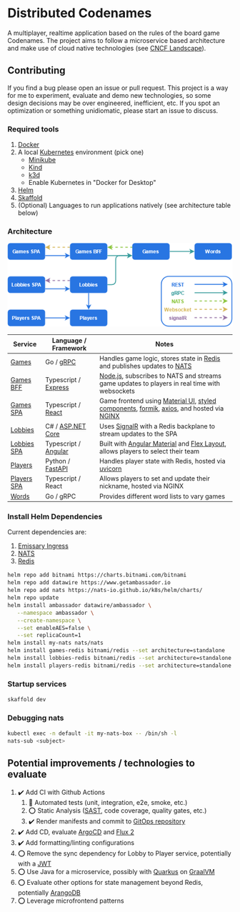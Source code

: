 # Distributed Codenames

A multiplayer, realtime application based on the rules of the board game Codenames. The project aims to follow a microservice based architecture and make use of cloud native technologies (see [CNCF Landscape](https://landscape.cncf.io/)).

## Contributing

If you find a bug please open an issue or pull request. This project is a way for me to experiment, evaluate and demo new technologies, so some design decisions may be over engineered, inefficient, etc. If you spot an optimization or something unidiomatic, please start an issue to discuss.

### Required tools

1. [Docker](https://www.docker.com/products/docker-desktop)
2. A local [Kubernetes](https://kubernetes.io/) environment (pick one)
   - [Minikube](https://minikube.sigs.k8s.io/docs/start/)
   - [Kind](https://kind.sigs.k8s.io/docs/user/quick-start/)
   - [k3d](https://k3d.io/#quick-start)
   - Enable Kubernetes in "Docker for Desktop"
3. [Helm](https://helm.sh/docs/intro/quickstart/)
4. [Skaffold](https://skaffold.dev/docs/install/)
5. (Optional) Languages to run applications natively (see architecture table below)

### Architecture

![Architecture graph](/docs/img/distributed-codewords.png)

| Service                             | Language / Framework                                                                       | Notes                                                                                                            |
| ----------------------------------- | ------------------------------------------------------------------------------------------ | ---------------------------------------------------------------------------------------------------------------- |
| [Games](services/games)             | Go / [gRPC](https://grpc.io/)                                                              | Handles game logic, stores state in [Redis](https://redis.io/) and publishes updates to [NATS](https://nats.io/) |
| [Games BFF](services/games-bff)     | Typescript / [Express](https://expressjs.com/)                                             | [Node.js](https://nodejs.org), subscribes to NATS and streams game updates to players in real time with websockets |
| [Games SPA](services/games-spa)     | Typescript / [React](https://reactjs.org/)                                                 | Game frontend using [Material UI](https://material-ui.com/), [styled components](https://styled-components.com/), [formik](https://github.com/formium/formik), [axios](https://github.com/axios/axios), and hosted via [NGINX](https://www.nginx.com/) |
| [Lobbies](services/lobbies)         | C# / [ASP&#46;NET Core](https://docs.microsoft.com/en-us/aspnet/core/?view=aspnetcore-5.0) | Uses [SignalR](https://dotnet.microsoft.com/apps/aspnet/signalr) with a Redis backplane to stream updates to the SPA |
| [Lobbies SPA](services/lobbies-spa) | Typescript / [Angular](https://angular.io/)                                                | Built with [Angular Material](https://material.angular.io/) and [Flex Layout](https://github.com/angular/flex-layout), allows players to select their team |
| [Players](services/players)         | Python / [FastAPI](https://fastapi.tiangolo.com/)                                          | Handles player state with Redis, hosted via [uvicorn](https://www.uvicorn.org/)                                  |
| [Players SPA](services/players-spa) | Typescript / React                                                                         | Allows players to set and update their nickname, hosted via NGINX                                                |
| [Words](services/words)             | Go / gRPC                                                                                  | Provides different word lists to vary games                                                                      |

### Install Helm Dependencies

Current dependencies are:

1. [Emissary Ingress](https://github.com/emissary-ingress/emissary)
1. [NATS](https://nats.io/)
1. [Redis](https://redis.io/)

```sh
helm repo add bitnami https://charts.bitnami.com/bitnami
helm repo add datawire https://www.getambassador.io
helm repo add nats https://nats-io.github.io/k8s/helm/charts/
helm repo update
helm install ambassador datawire/ambassador \
   --namespace ambassador \
   --create-namespace \
   --set enableAES=false \
   --set replicaCount=1
helm install my-nats nats/nats
helm install games-redis bitnami/redis --set architecture=standalone
helm install lobbies-redis bitnami/redis --set architecture=standalone
helm install players-redis bitnami/redis --set architecture=standalone
```

### Startup services

```sh
skaffold dev
```

### Debugging nats

```sh
kubectl exec -n default -it my-nats-box -- /bin/sh -l
nats-sub <subject>
```

## Potential improvements / technologies to evaluate

1. ✔️ Add CI with Github Actions
   1. 🚧 Automated tests (unit, integration, e2e, smoke, etc.)
   1. ⭕ Static Analysis ([SAST](https://owasp.org/www-community/Source_Code_Analysis_Tools), code coverage, quality gates, etc.)
   1. ✔️ Render manifests and commit to [GitOps repository](https://github.com/deesejohn/distributed-codenames-cluster)
1. ✔️ Add CD, evaluate [ArgoCD](https://argoproj.github.io/argo-cd/) and [Flux 2](https://github.com/fluxcd/flux2)
1. ✔️ Add formatting/linting configurations
1. ⭕ Remove the sync dependency for Lobby to Player service, potentially with a [JWT](https://jwt.io/)
1. ⭕ Use Java for a microservice, possibly with [Quarkus](https://quarkus.io/) on [GraalVM](https://www.graalvm.org/)
1. ⭕ Evaluate other options for state management beyond Redis, potentially [ArangoDB](https://www.arangodb.com/)
1. ⭕ Leverage microfrontend patterns
